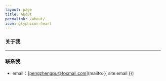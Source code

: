 ```yaml
---
layout: page
title: About
permalink: /about/
icon: glyphicon-heart
---
```


### 关于我


---

### 联系我

* email：[pengzhengpu@foxmail.com](mailto:{{ site.email }})





